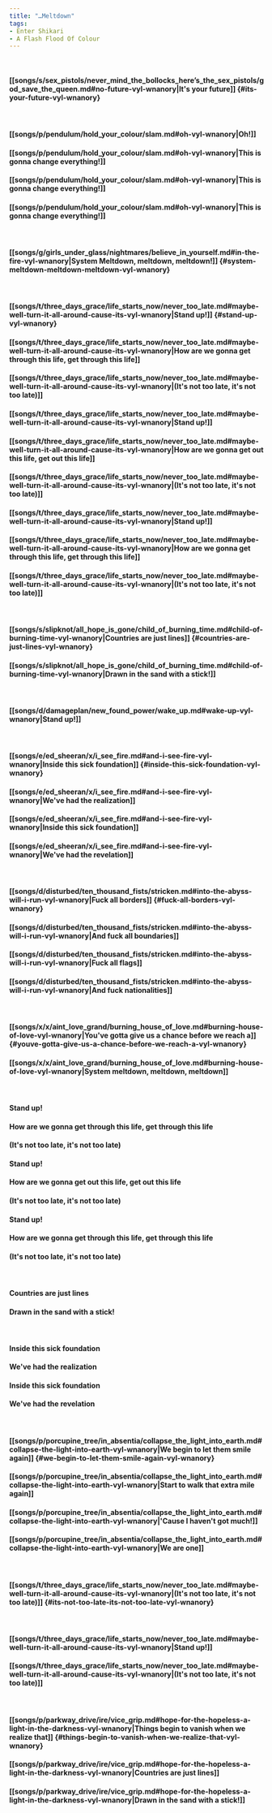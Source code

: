 ```yaml
---
title: "…Meltdown"
tags:
- Enter Shikari
- A Flash Flood Of Colour
---
```

&nbsp;
#### [[songs/s/sex_pistols/never_mind_the_bollocks_here’s_the_sex_pistols/god_save_the_queen.md#no-future-vyl-wnanory|It's your future]] {#its-your-future-vyl-wnanory}
&nbsp;
#### [[songs/p/pendulum/hold_your_colour/slam.md#oh-vyl-wnanory|Oh!]]
#### [[songs/p/pendulum/hold_your_colour/slam.md#oh-vyl-wnanory|This is gonna change everything!]]
#### [[songs/p/pendulum/hold_your_colour/slam.md#oh-vyl-wnanory|This is gonna change everything!]]
#### [[songs/p/pendulum/hold_your_colour/slam.md#oh-vyl-wnanory|This is gonna change everything!]]
&nbsp;
#### [[songs/g/girls_under_glass/nightmares/believe_in_yourself.md#in-the-fire-vyl-wnanory|System Meltdown, meltdown, meltdown!]] {#system-meltdown-meltdown-meltdown-vyl-wnanory}
&nbsp;
#### [[songs/t/three_days_grace/life_starts_now/never_too_late.md#maybe-well-turn-it-all-around-cause-its-vyl-wnanory|Stand up!]] {#stand-up-vyl-wnanory}
#### [[songs/t/three_days_grace/life_starts_now/never_too_late.md#maybe-well-turn-it-all-around-cause-its-vyl-wnanory|How are we gonna get through this life, get through this life]]
#### [[songs/t/three_days_grace/life_starts_now/never_too_late.md#maybe-well-turn-it-all-around-cause-its-vyl-wnanory|(It's not too late, it's not too late)]]
#### [[songs/t/three_days_grace/life_starts_now/never_too_late.md#maybe-well-turn-it-all-around-cause-its-vyl-wnanory|Stand up!]]
#### [[songs/t/three_days_grace/life_starts_now/never_too_late.md#maybe-well-turn-it-all-around-cause-its-vyl-wnanory|How are we gonna get out this life, get out this life]]
#### [[songs/t/three_days_grace/life_starts_now/never_too_late.md#maybe-well-turn-it-all-around-cause-its-vyl-wnanory|(It's not too late, it's not too late)]]
#### [[songs/t/three_days_grace/life_starts_now/never_too_late.md#maybe-well-turn-it-all-around-cause-its-vyl-wnanory|Stand up!]]
#### [[songs/t/three_days_grace/life_starts_now/never_too_late.md#maybe-well-turn-it-all-around-cause-its-vyl-wnanory|How are we gonna get through this life, get through this life]]
#### [[songs/t/three_days_grace/life_starts_now/never_too_late.md#maybe-well-turn-it-all-around-cause-its-vyl-wnanory|(It's not too late, it's not too late)]]
&nbsp;
#### [[songs/s/slipknot/all_hope_is_gone/child_of_burning_time.md#child-of-burning-time-vyl-wnanory|Countries are just lines]] {#countries-are-just-lines-vyl-wnanory}
#### [[songs/s/slipknot/all_hope_is_gone/child_of_burning_time.md#child-of-burning-time-vyl-wnanory|Drawn in the sand with a stick!]]
&nbsp;
#### [[songs/d/damageplan/new_found_power/wake_up.md#wake-up-vyl-wnanory|Stand up!]]
&nbsp;
#### [[songs/e/ed_sheeran/x/i_see_fire.md#and-i-see-fire-vyl-wnanory|Inside this sick foundation]] {#inside-this-sick-foundation-vyl-wnanory}
#### [[songs/e/ed_sheeran/x/i_see_fire.md#and-i-see-fire-vyl-wnanory|We've had the realization]]
#### [[songs/e/ed_sheeran/x/i_see_fire.md#and-i-see-fire-vyl-wnanory|Inside this sick foundation]]
#### [[songs/e/ed_sheeran/x/i_see_fire.md#and-i-see-fire-vyl-wnanory|We've had the revelation]]
&nbsp;
#### [[songs/d/disturbed/ten_thousand_fists/stricken.md#into-the-abyss-will-i-run-vyl-wnanory|Fuck all borders]] {#fuck-all-borders-vyl-wnanory}
#### [[songs/d/disturbed/ten_thousand_fists/stricken.md#into-the-abyss-will-i-run-vyl-wnanory|And fuck all boundaries]]
#### [[songs/d/disturbed/ten_thousand_fists/stricken.md#into-the-abyss-will-i-run-vyl-wnanory|Fuck all flags]]
#### [[songs/d/disturbed/ten_thousand_fists/stricken.md#into-the-abyss-will-i-run-vyl-wnanory|And fuck nationalities]]
&nbsp;
#### [[songs/x/x/aint_love_grand/burning_house_of_love.md#burning-house-of-love-vyl-wnanory|You've gotta give us a chance before we reach a]] {#youve-gotta-give-us-a-chance-before-we-reach-a-vyl-wnanory}
#### [[songs/x/x/aint_love_grand/burning_house_of_love.md#burning-house-of-love-vyl-wnanory|System meltdown, meltdown, meltdown]]
&nbsp;
#### Stand up!
#### How are we gonna get through this life, get through this life
#### (It's not too late, it's not too late)
#### Stand up!
#### How are we gonna get out this life, get out this life
#### (It's not too late, it's not too late)
#### Stand up!
#### How are we gonna get through this life, get through this life
#### (It's not too late, it's not too late)
&nbsp;
#### Countries are just lines
#### Drawn in the sand with a stick!
&nbsp;
#### Inside this sick foundation
#### We've had the realization
#### Inside this sick foundation
#### We've had the revelation
&nbsp;
#### [[songs/p/porcupine_tree/in_absentia/collapse_the_light_into_earth.md#collapse-the-light-into-earth-vyl-wnanory|We begin to let them smile again]] {#we-begin-to-let-them-smile-again-vyl-wnanory}
#### [[songs/p/porcupine_tree/in_absentia/collapse_the_light_into_earth.md#collapse-the-light-into-earth-vyl-wnanory|Start to walk that extra mile again]]
#### [[songs/p/porcupine_tree/in_absentia/collapse_the_light_into_earth.md#collapse-the-light-into-earth-vyl-wnanory|'Cause I haven't got much!]]
#### [[songs/p/porcupine_tree/in_absentia/collapse_the_light_into_earth.md#collapse-the-light-into-earth-vyl-wnanory|We are one]]
&nbsp;
#### [[songs/t/three_days_grace/life_starts_now/never_too_late.md#maybe-well-turn-it-all-around-cause-its-vyl-wnanory|(It's not too late, it's not too late)]] {#its-not-too-late-its-not-too-late-vyl-wnanory}
&nbsp;
#### [[songs/t/three_days_grace/life_starts_now/never_too_late.md#maybe-well-turn-it-all-around-cause-its-vyl-wnanory|Stand up!]]
#### [[songs/t/three_days_grace/life_starts_now/never_too_late.md#maybe-well-turn-it-all-around-cause-its-vyl-wnanory|(It's not too late, it's not too late)]]
&nbsp;
#### [[songs/p/parkway_drive/ire/vice_grip.md#hope-for-the-hopeless-a-light-in-the-darkness-vyl-wnanory|Things begin to vanish when we realize that]] {#things-begin-to-vanish-when-we-realize-that-vyl-wnanory}
#### [[songs/p/parkway_drive/ire/vice_grip.md#hope-for-the-hopeless-a-light-in-the-darkness-vyl-wnanory|Countries are just lines]]
#### [[songs/p/parkway_drive/ire/vice_grip.md#hope-for-the-hopeless-a-light-in-the-darkness-vyl-wnanory|Drawn in the sand with a stick!]]
